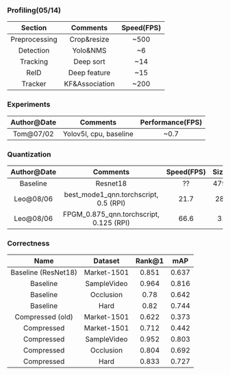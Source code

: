### Profiling(05/14)

|    Section    |    Comments    | Speed(FPS) |
| :-----------: | :------------: | :--------: |
| Preprocessing |  Crop&resize   |    ~500    |
|   Detection   |    Yolo&NMS    |     ~6     |
|   Tracking    |   Deep sort    |    ~14     |
|     ReID      |  Deep feature  |    ~15     |
|    Tracker    | KF&Association |    ~200    |

### Experiments


| Author@Date |          Comments          | Performance(FPS) |
| :---------: | :------------------------: | :--------------: |
|  Tom@07/02  |   Yolov5l, cpu, baseline   |       ~0.7       |



### Quantization

| Author@Date |             Comments              |    Speed(FPS)    |    Size(KB)    |    mAP    |
| :---------: | :-------------------------------: | :--------------: | :--------------: | :--------------: |
| Baseline   | Resnet18                              |       ??         |     47901.5     |     0.650     |
| Leo@08/06  | best_mode1_qnn.torchscript, 0.5 (RPI) |       21.7       |      2891.1     |      0.561     |  
| Leo@08/06  | FPGM_0.875_qnn.torchscript, 0.125 (RPI) |       66.6       |      311.0      |      0.383    |   

### Correctness

|        Name              | Dataset       | Rank@1  | mAP     | 
| :----------------:       | :----:        | :-----: | :-----: | 
|      Baseline (ResNet18) |  Market-1501  |  0.851  |  0.637  |  
|      Baseline            |  SampleVideo       |  0.964  |  0.816  |
|      Baseline            |  Occlusion       |  0.78  |  0.642  |
|      Baseline            |  Hard      |  0.82  |  0.744  |
|      Compressed (old)    |  Market-1501  |  0.622  |  0.373  |
|      Compressed          |  Market-1501  |  0.712  |  0.442  |
|      Compressed          |  SampleVideo       |  0.952  |  0.803  |
|      Compressed          |  Occlusion       |  0.804  |  0.692  |
|      Compressed          |  Hard      |  0.833  |  0.727  |

